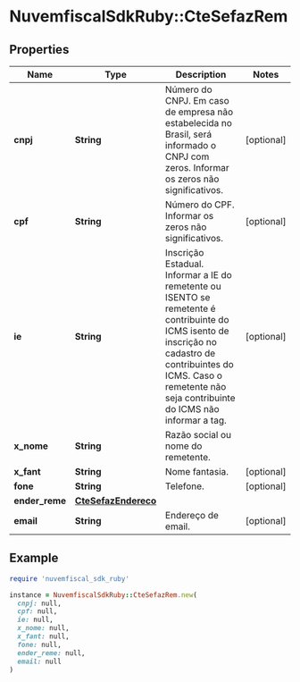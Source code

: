 # NuvemfiscalSdkRuby::CteSefazRem

## Properties

| Name | Type | Description | Notes |
| ---- | ---- | ----------- | ----- |
| **cnpj** | **String** | Número do CNPJ.  Em caso de empresa não estabelecida no Brasil, será informado o CNPJ com zeros.  Informar os zeros não significativos. | [optional] |
| **cpf** | **String** | Número do CPF.  Informar os zeros não significativos. | [optional] |
| **ie** | **String** | Inscrição Estadual.  Informar a IE do remetente ou ISENTO se remetente é contribuinte do ICMS isento de inscrição no cadastro de contribuintes do ICMS. Caso o remetente não seja contribuinte do ICMS não informar a tag. | [optional] |
| **x_nome** | **String** | Razão social ou nome do remetente. |  |
| **x_fant** | **String** | Nome fantasia. | [optional] |
| **fone** | **String** | Telefone. | [optional] |
| **ender_reme** | [**CteSefazEndereco**](CteSefazEndereco.md) |  |  |
| **email** | **String** | Endereço de email. | [optional] |

## Example

```ruby
require 'nuvemfiscal_sdk_ruby'

instance = NuvemfiscalSdkRuby::CteSefazRem.new(
  cnpj: null,
  cpf: null,
  ie: null,
  x_nome: null,
  x_fant: null,
  fone: null,
  ender_reme: null,
  email: null
)
```

